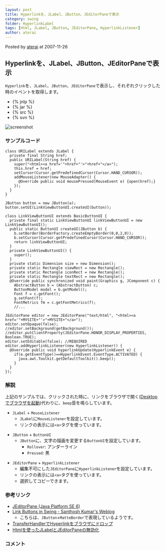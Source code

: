 ```yaml
---
layout: post
title: Hyperlinkを、JLabel、JButton、JEditorPaneで表示
category: swing
folder: HyperlinkLabel
tags: [Html, JLabel, JButton, JEditorPane, HyperlinkListener]
author: aterai
---
```


Posted by [aterai](http://terai.xrea.jp/aterai.html) at 2007-11-26

## Hyperlinkを、JLabel、JButton、JEditorPaneで表示
`Hyperlink`を、`JLabel`、`JButton`、`JEditorPane`で表示し、それぞれクリックした時のイベントを取得します。

- {% jnlp %}
- {% jar %}
- {% src %}
- {% svn %}

<!-- dummy comment line for breaking list -->

![screenshot](https://lh6.googleusercontent.com/_9Z4BYR88imo/TQTOIQH0ABI/AAAAAAAAAb4/9QlzkW-7_Es/s800/HyperlinkLabel.png)

### サンプルコード
<pre class="prettyprint"><code>class URILabel extends JLabel {
  private final String href;
  public URILabel(String href) {
    super("&lt;html&gt;&lt;a href='"+href+"'&gt;"+href+"&lt;/a&gt;");
    this.href = href;
    setCursor(Cursor.getPredefinedCursor(Cursor.HAND_CURSOR));
    addMouseListener(new MouseAdapter() {
      @Override public void mousePressed(MouseEvent e) {open(href);}
    });
  }
}
</code></pre>

<pre class="prettyprint"><code>JButton button = new JButton(a);
button.setUI(LinkViewButtonUI.createUI(button));

class LinkViewButtonUI extends BasicButtonUI {
  private final static LinkViewButtonUI linkViewButtonUI = new LinkViewButtonUI();
  public static ButtonUI createUI(JButton b) {
    b.setBorder(BorderFactory.createEmptyBorder(0,0,2,0));
    b.setCursor(Cursor.getPredefinedCursor(Cursor.HAND_CURSOR));
    return linkViewButtonUI;
  }
  private LinkViewButtonUI() {
    super();
  }
  private static Dimension size = new Dimension();
  private static Rectangle viewRect = new Rectangle();
  private static Rectangle iconRect = new Rectangle();
  private static Rectangle textRect = new Rectangle();
  @Override public synchronized void paint(Graphics g, JComponent c) {
    AbstractButton b = (AbstractButton) c;
    ButtonModel model = b.getModel();
    Font f = c.getFont();
    g.setFont(f);
    FontMetrics fm = c.getFontMetrics(f);
    //...
</code></pre>

<pre class="prettyprint"><code>JEditorPane editor = new JEditorPane("text/html", "&lt;html&gt;&lt;a href='"+MYSITE+"'&gt;"+MYSITE+"&lt;/a&gt;");
editor.setOpaque(false);
//editor.setBackground(getBackground());
//editor.putClientProperty(JEditorPane.HONOR_DISPLAY_PROPERTIES, Boolean.TRUE);
editor.setEditable(false); //REQUIRED
editor.addHyperlinkListener(new HyperlinkListener() {
  @Override public void hyperlinkUpdate(HyperlinkEvent e) {
    if(e.getEventType()==HyperlinkEvent.EventType.ACTIVATED) {
      java.awt.Toolkit.getDefaultToolkit().beep();
    }
  }
});
</code></pre>

### 解説
上記のサンプルでは、クリックされた時に、リンクをブラウザで開く([Desktopでブラウザを起動](http://terai.xrea.jp/Swing/Desktop.html))代わりに、`beep`音を鳴らしています。

- `JLabel` + `MouseListener`
    - `JLabel`に`MouseListener`を設定しています。
    - リンクの表示には`<a>`タグを使っています。

<!-- dummy comment line for breaking list -->

- `JButton` + `ButtonUI`
    - `JButton`に、文字の描画を変更する`ButtonUI`を設定しています。
        - `Rollover`: アンダーライン
        - `Pressed`: 黒

<!-- dummy comment line for breaking list -->

- `JEditorPane` + `HyperlinkListener`
    - 編集不可にした`JEditorPane`に`HyperlinkListener`を設定しています。
    - リンクの表示には`<a>`タグを使っています。
    - 選択してコピーできます。

<!-- dummy comment line for breaking list -->

### 参考リンク
- [JEditorPane (Java Platform SE 6)](http://docs.oracle.com/javase/jp/6/api/javax/swing/JEditorPane.html)
- [Link Buttons in Swing - Santhosh Kumar's Weblog](http://www.jroller.com/santhosh/entry/link_buttons_in_swing)
    - こちらは、`JButton`+`MatteBorder`で表現しているようです。
- [TransferHandlerでHyperlinkをブラウザにドロップ](http://terai.xrea.jp/Swing/DraggableLinkButton.html)
- [Htmlを使ったJLabelとJEditorPaneの無効化](http://terai.xrea.jp/Swing/DisabledHtmlLabel.html)

<!-- dummy comment line for breaking list -->

### コメント
